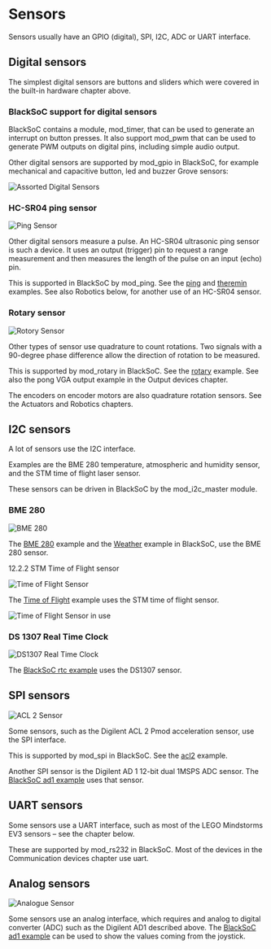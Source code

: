 # Sensors

Sensors usually have an GPIO (digital), SPI, I2C, ADC or UART interface.

## Digital sensors

The simplest digital sensors are buttons and sliders which were covered in the built-in hardware chapter above.

### BlackSoC support for digital sensors

BlackSoC contains a module, mod_timer, that can be used to generate an interrupt on button presses.  It also support mod_pwm that can be used to generate PWM outputs on digital pins, including simple audio output.

Other digital sensors are supported by mod_gpio in BlackSoC, for example mechanical and capacitive button, led and buzzer Grove sensors:

![Assorted Digital Sensors][img1]

[img1]:									./AssortedDigitalSensors.jpg "Assorted Digital Sensors"

### HC-SR04 ping sensor

![Ping Sensor][img2]

Other digital sensors measure a pulse. An HC-SR04 ultrasonic ping sensor is such a device. It uses an output (trigger) pin to request a range measurement and then measures the length of the pulse on an input (echo) pin.

This is supported in BlackSoC by mod_ping. See the [ping][] and [theremin][] examples. See also Robotics below, for another use of an HC-SR04 sensor.

[img2]:									./PingSensor.jpg "Ping Sensor"
[ping]:									https://github.com/lawrie/icotools/tree/master/icosoc/examples/ping
[theremin]:								https://github.com/lawrie/icotools/tree/master/icosoc/examples/theremin

### Rotary sensor

![Rotory Sensor][img3]

Other types of sensor use quadrature to count rotations. Two signals with a 90-degree phase difference allow the direction of rotation to be measured.

This is supported by mod_rotary in BlackSoC. See the [rotary][] example. See also the pong VGA output example in the Output devices chapter.

The encoders on encoder motors are also quadrature rotation sensors. See the Actuators and Robotics chapters.

[img3]:									./RotarySensor.jpg "Rotary Sensor"
[rotary]:								https://github.com/lawrie/icotools/tree/master/icosoc/examples/rotary

## I2C sensors

A lot of sensors use the I2C interface. 

Examples are the BME 280 temperature, atmospheric and humidity sensor, and the STM time of flight laser sensor.

These sensors can be driven in BlackSoC by the mod_i2c_master module.

### BME 280

![BME 280][img4]

The [BME 280][] example and the [Weather][] example in BlackSoC, use the BME 280 sensor.

[img4]:									./BME280.jpg "BME 280"
[BME 280]:								https://github.com/lawrie/icotools/tree/master/icosoc/examples/bme280
[Weather]:								https://github.com/lawrie/icotools/tree/master/icosoc/examples/weather


12.2.2 STM Time of Flight sensor

![Time of Flight Sensor][img5]

The [Time of Flight] example uses the STM time of flight sensor.

![Time of Flight Sensor in use][img6]

[img5]:									./TimeOfFlightSensor.jpg "Time of Flight Sensor"
[Time of Flight]:						https://github.com/lawrie/icotools/tree/master/icosoc/examples/timeofflight
[img6]:									./TimeOfFlightSensorInUse.jpg "Time of Flight Sensor in use"

### DS 1307 Real Time Clock

![DS1307 Real Time Clock][img7]

The [BlackSoC rtc example][] uses the DS1307 sensor.

[img7]:									./DS1307RTC.jpg "DS1307 Real Time Clock"
[BlackSoC rtc example]:					https://github.com/lawrie/icotools/tree/master/icosoc/examples/rtc

## SPI sensors

![ACL 2 Sensor][img8]

Some sensors, such as the Digilent ACL 2 Pmod acceleration sensor, use the SPI interface.

This is supported by mod_spi in BlackSoC. See the [acl2][] example.

Another SPI sensor is the Digilent AD 1 12-bit dual 1MSPS ADC sensor.  The [BlackSoC ad1 example][] uses that sensor.

[img8]:									./ACL2Sensor.jpg "ACL 2 Sensor"
[acl2]:									https://github.com/lawrie/icotools/tree/master/icosoc/examples/acl2
[BlackSoC ad1 example]:					https://github.com/lawrie/icotools/tree/master/icosoc/examples/ad1

## UART sensors

Some sensors use a UART interface, such as most of the LEGO Mindstorms EV3 sensors – see the chapter below.

These are supported by mod_rs232 in BlackSoC. Most of the devices in the Communication devices chapter use uart.

## Analog sensors

![Analogue Sensor][img9]

Some sensors use an analog interface, which requires and analog to digital converter (ADC) such as the Digilent AD1 described above. The [BlackSoC ad1 example][] can be used to show the values coming from the joystick.

[img9]:								./AnalogueSensor.jpg "Analogue Sensor"
[BlackSoC ad1 example]:					https://github.com/lawrie/icotools/tree/master/icosoc/examples/ad1